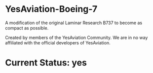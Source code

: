 # YesAviation-Boeing-7
A modification of the original Laminar Research B737 to become as compact as possible.

Created by members of the YesAviation Community.
We are in no way affiliated with the official developers of YesAviation.

# Current Status: yes
